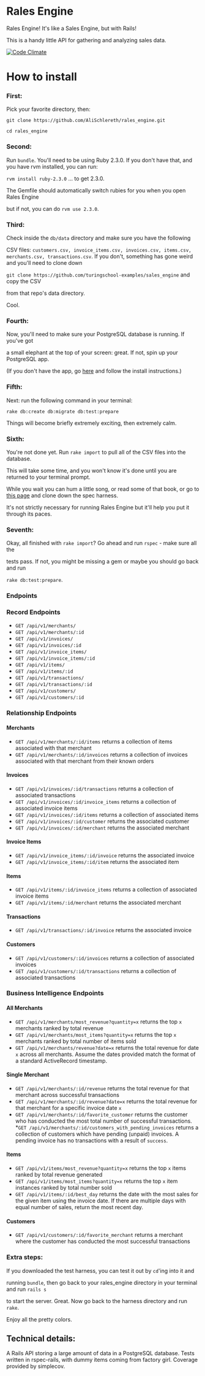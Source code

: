 # Rales Engine

Rales Engine! It's like a Sales Engine, but with Rails!

This is a handy little API for gathering and analyzing sales data. 

[![Code Climate](https://codeclimate.com/github/AliSchlereth/rales_engine/badges/gpa.svg)](https://codeclimate.com/github/AliSchlereth/rales_engine)

# How to install

### First: 
Pick your favorite directory, then:

`git clone https://github.com/AliSchlereth/rales_engine.git`

`cd rales_engine`

### Second: 
Run `bundle`. You'll need to be using Ruby 2.3.0. If you don't have that, 
and you have rvm installed, you can run:

`rvm install ruby-2.3.0` ... to get 2.3.0. 

The Gemfile should automatically switch rubies for you when you open Rales Engine

but if not, you can do `rvm use 2.3.0`.

### Third:
Check inside the `db/data` directory and make sure you have the following

CSV files: `customers.csv, invoice_items.csv, invoices.csv, items.csv, merchants.csv,
transactions.csv`. If you don't, something has gone weird and you'll need to clone down

`git clone https://github.com/turingschool-examples/sales_engine` and copy the CSV

from that repo's data directory.

Cool.

### Fourth:
Now, you'll need to make sure your PostgreSQL database is running. If you've got

a small elephant at the top of your screen: great. If not, spin up your PostgreSQL app.

(If you don't have the app, go [here](http://postgresapp.com/) and follow the install instructions.)

### Fifth:
Next: run the following command in your terminal:

`rake db:create db:migrate db:test:prepare`

Things will become briefly extremely exciting, then extremely calm.

### Sixth: 
You're not done yet. Run `rake import` to pull all of the CSV files into the database.

This will take some time, and you won't know it's done until you are returned to your terminal prompt.

While you wait you can hum a little song, or read some of that book, or go to [this page](https://github.com/turingschool/rales_engine_spec_harness) and clone down the spec harness.

It's not strictly necessary for running Rales Engine but it'll help you put it through its paces.

### Seventh: 

Okay, all finished with `rake import`? Go ahead and run `rspec` - make sure all the

tests pass. If not, you might be missing a gem or maybe you should go back and run

`rake db:test:prepare`. 

### Endpoints  
### Record Endpoints 
* `GET /api/v1/merchants/`
* `GET /api/v1/merchants/:id`
* `GET /api/v1/invoices/`
* `GET /api/v1/invoices/:id`
* `GET /api/v1/invoice_items/`
* `GET /api/v1/invoice_items/:id`
* `GET /api/v1/items/`
* `GET /api/v1/items/:id`
* `GET /api/v1/transactions/`
* `GET /api/v1/transactions/:id`
* `GET /api/v1/customers/`
* `GET /api/v1/customers/:id`

### Relationship Endpoints
#### Merchants

* `GET /api/v1/merchants/:id/items` returns a collection of items associated with that merchant
* `GET /api/v1/merchants/:id/invoices` returns a collection of invoices associated with that merchant from their known orders

#### Invoices

* `GET /api/v1/invoices/:id/transactions` returns a collection of associated transactions
* `GET /api/v1/invoices/:id/invoice_items` returns a collection of associated invoice items
* `GET /api/v1/invoices/:id/items` returns a collection of associated items
* `GET /api/v1/invoices/:id/customer` returns the associated customer
* `GET /api/v1/invoices/:id/merchant` returns the associated merchant

#### Invoice Items

* `GET /api/v1/invoice_items/:id/invoice` returns the associated invoice
* `GET /api/v1/invoice_items/:id/item` returns the associated item

#### Items

* `GET /api/v1/items/:id/invoice_items` returns a collection of associated invoice items
* `GET /api/v1/items/:id/merchant` returns the associated merchant

#### Transactions

* `GET /api/v1/transactions/:id/invoice` returns the associated invoice

#### Customers

* `GET /api/v1/customers/:id/invoices` returns a collection of associated invoices
* `GET /api/v1/customers/:id/transactions` returns a collection of associated transactions 

### Business Intelligence Endpoints
#### All Merchants

* `GET /api/v1/merchants/most_revenue?quantity=x` returns the top `x` merchants ranked by total revenue
* `GET /api/v1/merchants/most_items?quantity=x` returns the top `x` merchants ranked by total number of items sold
* `GET /api/v1/merchants/revenue?date=x` returns the total revenue for date `x` across all merchants. Assume the dates provided match the format of a standard ActiveRecord timestamp.

#### Single Merchant

* `GET /api/v1/merchants/:id/revenue` returns the total revenue for that merchant across successful transactions
* `GET /api/v1/merchants/:id/revenue?date=x` returns the total revenue for that merchant for a specific invoice date `x`
* `GET /api/v1/merchants/:id/favorite_customer` returns the customer who has conducted the most total number of successful transactions.
*`GET /api/v1/merchants/:id/customers_with_pending_invoices` returns a collection of customers which have pending (unpaid) invoices. A pending invoice has no transactions with a result of `success`.

#### Items

* `GET /api/v1/items/most_revenue?quantity=x` returns the top `x` items ranked by total revenue generated
* `GET /api/v1/items/most_items?quantity=x` returns the top `x` item instances ranked by total number sold
* `GET /api/v1/items/:id/best_day` returns the date with the most sales for the given item using the invoice date. If there are multiple days with equal number of sales, return the most recent day.

#### Customers

* `GET /api/v1/customers/:id/favorite_merchant` returns a merchant where the customer has conducted the most successful transactions

### Extra steps:

If you downloaded the test harness, you can test it out by `cd`'ing into it and

running `bundle`, then go back to your rales_engine directory in your terminal and run `rails s`

to start the server. Great. Now go back to the harness directory and run `rake`.

Enjoy all the pretty colors.

## Technical details:

A Rails API storing a large amount of data in a PostgreSQL database. Tests written
in rspec-rails, with dummy items coming from factory girl. Coverage provided by 
simplecov.






